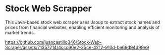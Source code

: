 # Stock Web Scrapper

<p> This Java-based stock web scraper uses Jsoup to extract stock names and prices from financial websites, enabling efficient monitoring and analysis of market trends. </p>



https://github.com/juancastillo346/Stock-Web-Scraper/assets/71357214/4ccc60e2-35ce-4212-910d-be69d94d99e9

